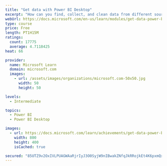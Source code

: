 ```yaml
---
title: "Get data with Power BI Desktop"
excerpt: "How can you find, collect, and clean data from different sources? Power BI is a tool for making sense of your data. You will learn tricks to make data-gathering easier."
webUrl: https://docs.microsoft.com/en-us/learn/modules/get-data-power-bi/
type: course
price: Free
length: PT1H15M
ratings:
  count: 17775
  average: 4.7118425
heat: 66

provider:
  name: Microsoft Learn
  domain: microsoft.com
  images:
    - url: /assets/images/organizations/microsoft.com-50x50.jpg
      width: 50
      height: 50

levels:
  - Intermediate

topics:
  - Power BI
  - Power BI Desktop

images:
  - url: https://docs.microsoft.com/learn/achievements/get-data-power-bi-desktop-social.png
    width: 800
    height: 400
    isCached: true

secured: "85UTZ9v2OxIVLPUAGWAaRjrIyJ3O0SyjW9nIBwakZNfqJkRRojkEt4K6pxmQx5/c6cdXzfHXs6T4VL7KizZX7sq9sahamb2Sa1ZD79TIIMgFiYU7ojKEoRPm4lPCRA+yxHaGq69GV280RGDDfOBRgWhl/rW12Ge0elXz8105AAVsOJAPOmpIrCzeYfgsBJnMvkRAXkCNzioDJy0+HHs6Me53ruakrtl7S5trEet1zQJvO6jZYdpp7H3xFcGJAzHjrngT87DPajnQ986D7cBp+UoK2IRZezReSI3mGd6Y4CgiiusPjSVE0foSdUa7PEmN5ail0oz8344q0BlYWrhG92K5McRtSFZUt/VYF7ruVjErFfT7x6ifLfd4kjQiIolBEYHrPTXrkYYQm8elZGExbTtYTyupRypAgaNC+HRnIawuwefko/ONTB5hu32KDoV4;4HPS6DKeIzekUx8RJWkOWA=="
---
```


